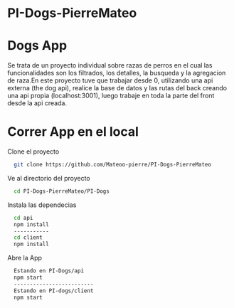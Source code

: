 # PI-Dogs-PierreMateo
<h1> Dogs App </h1>
<p> Se trata de un proyecto individual sobre razas de perros en el cual las funcionalidades son los filtrados, los detalles, la busqueda y la agregacion de raza.En este proyecto tuve que trabajar desde 0, utilizando una api externa (the dog api), realice la base de datos y las rutas del back creando una api propia (localhost:3001), luego trabaje en toda la parte del front desde la api creada. </p>
<h1> Correr App en el local </h1>

Clone el proyecto 

```bash
  git clone https://github.com/Mateoo-pierre/PI-Dogs-PierreMateo
```

Ve al directorio del proyecto

```bash
  cd PI-Dogs-PierreMateo/PI-Dogs
```

Instala las dependecias

```bash
  cd api
  npm install
  -----------
  cd client
  npm install
```

Abre la App

```bash
  Estando en PI-Dogs/api
  npm start
  -------------------------
  Estando en PI-dogs/client
  npm start
```
